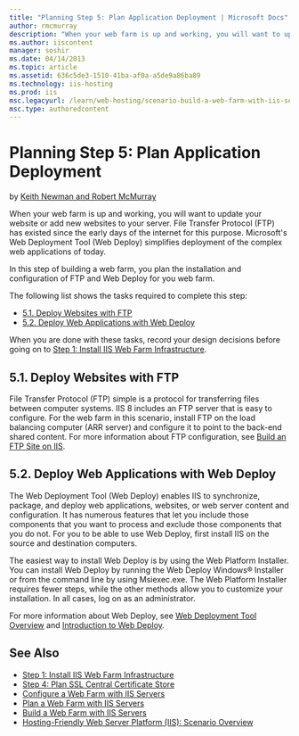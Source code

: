 ```yaml
---
title: "Planning Step 5: Plan Application Deployment | Microsoft Docs"
author: rmcmurray
description: "When your web farm is up and working, you will want to update your website or add new websites to your server. File Transfer Protocol (FTP) has existed since..."
ms.author: iiscontent
manager: soshir
ms.date: 04/14/2013
ms.topic: article
ms.assetid: 636c5de3-1510-41ba-af0a-a5de9a86ba89
ms.technology: iis-hosting
ms.prod: iis
msc.legacyurl: /learn/web-hosting/scenario-build-a-web-farm-with-iis-servers/planning-step-5-plan-application-deployment
msc.type: authoredcontent
---
```

Planning Step 5: Plan Application Deployment
====================
by [Keith Newman and Robert McMurray](https://github.com/rmcmurray)

When your web farm is up and working, you will want to update your website or add new websites to your server. File Transfer Protocol (FTP) has existed since the early days of the internet for this purpose. Microsoft's Web Deployment Tool (Web Deploy) simplifies deployment of the complex web applications of today.

In this step of building a web farm, you plan the installation and configuration of FTP and Web Deploy for you web farm.

The following list shows the tasks required to complete this step:

- [5.1. Deploy Websites with FTP](#51)
- [5.2. Deploy Web Applications with Web Deploy](#52)

When you are done with these tasks, record your design decisions before going on to [Step 1: Install IIS Web Farm Infrastructure](configuring-step-1-install-iis-web-farm-infrastructure.md).

<a id="51"></a>
## 5.1. Deploy Websites with FTP

File Transfer Protocol (FTP) simple is a protocol for transferring files between computer systems. IIS 8 includes an FTP server that is easy to configure. For the web farm in this scenario, install FTP on the load balancing computer (ARR server) and configure it to point to the back-end shared content. For more information about FTP configuration, see [Build an FTP Site on IIS](../../publish/using-the-ftp-service/scenario-build-an-ftp-site-on-iis.md).

<a id="52"></a>
## 5.2. Deploy Web Applications with Web Deploy

The Web Deployment Tool (Web Deploy) enables IIS to synchronize, package, and deploy web applications, websites, or web server content and configuration. It has numerous features that let you include those components that you want to process and exclude those components that you do not. For you to be able to use Web Deploy, first install IIS on the source and destination computers.

The easiest way to install Web Deploy is by using the Web Platform Installer. You can install Web Deploy by running the Web Deploy Windows® Installer or from the command line by using Msiexec.exe. The Web Platform Installer requires fewer steps, while the other methods allow you to customize your installation. In all cases, log on as an administrator.

For more information about Web Deploy, see [Web Deployment Tool Overview](https://technet.microsoft.com/library/dd569058(v=ws.10)) and [Introduction to Web Deploy](https://www.iis.net/learn/publish/using-web-deploy/introduction-to-web-deploy).

## See Also

- [Step 1: Install IIS Web Farm Infrastructure](configuring-step-1-install-iis-web-farm-infrastructure.md)
- [Step 4: Plan SSL Central Certificate Store](planning-step-4-plan-ssl-central-certificate-store.md)
- [Configure a Web Farm with IIS Servers](configure-a-web-farm-with-iis-servers.md)
- [Plan a Web Farm with IIS Servers](plan-a-web-farm-with-iis-servers.md)
- [Build a Web Farm with IIS Servers](overview-build-a-web-farm-with-iis-servers.md)
- [Hosting-Friendly Web Server Platform (IIS): Scenario Overview](../../get-started/introduction-to-iis/hosting-friendly-web-server-platform-iis-scenario-overview.md)